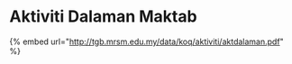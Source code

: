 # Aktiviti Dalaman Maktab

{% embed url="http://tgb.mrsm.edu.my/data/koq/aktiviti/aktdalaman.pdf" %}
